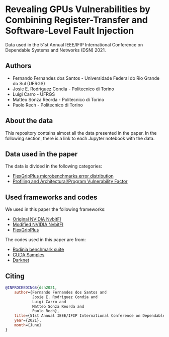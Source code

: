 # Revealing GPUs Vulnerabilities by Combining Register-Transfer and Software-Level Fault Injection


Data used in the 51st Annual IEEE/IFIP International Conference on Dependable Systems and Networks (DSN) 2021.

## Authors

- Fernando Fernandes dos Santos - Universidade Federal do Rio Grande do Sul (UFRGS)
- Josie E. Rodriguez Condia - Politecnico di Torino  
- Luigi Carro - UFRGS
- Matteo Sonza Reorda - Politecnico di Torino  
- Paolo Rech - Politecnico di Torino   

## About the data
This repository contains almost all the data presented in the paper. 
In the following section, there is a link to each Jupyter
notebook with the data.


## Data used in the paper

The data is divided in the following categories:

- [FlexGripPlus microbenchmarks error distribution](microbenchmarks_relative_error.ipynb)
- [Profiling and Architectural/Program Vulnerability Factor](profile_and_avf.ipynb)

## Used frameworks and codes

We used in this paper the following frameworks:

- [Original NVIDIA NvbitFI](https://github.com/NVlabs/nvbitfi)
- [Modified NVIDIA NvbitFI](https://github.com/fernandoFernandeSantos/nvbitfi.git)
- [FlexGripPlus](https://github.com/Jerc007/Open-GPGPU-FlexGrip-.git)

The codes used in this paper are from:

- [Rodinia benchmark suite](https://lava.cs.virginia.edu/Rodinia/download.htm)
- [CUDA Samples](https://github.com/NVIDIA/cuda-samples)
- [Darknet](https://github.com/pjreddie/darknet)


## Citing

```bibtex
@INPROCEEDINGS{dsn2021,
    author={Fernando Fernandes dos Santos and 
            Josie E. Rodriguez Condia and 
            Luigi Carro and 
            Matteo Sonza Reorda and
            Paolo Rech},
    title={51st Annual IEEE/IFIP International Conference on Dependable Systems and Networks (DSN)},
    year={2021},
    month={June}
}
```
